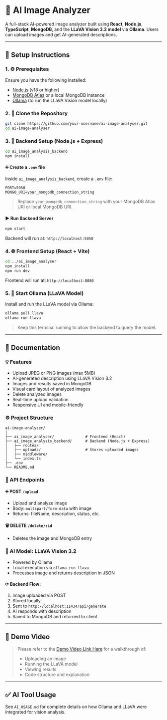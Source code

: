 # 📸 AI Image Analyzer

A full-stack AI-powered image analyzer built using **React**, **Node.js**, **TypeScript**, **MongoDB**, and the **LLaVA Vision 3.2 model** via **Ollama**. Users can upload images and get AI-generated descriptions.

---

## 🔧 Setup Instructions

### 1. ⚙️ Prerequisites

Ensure you have the following installed:

- [Node.js](https://nodejs.org/) (v18 or higher)
- [MongoDB Atlas](https://www.mongodb.com/cloud/atlas) or a local MongoDB instance
- [Ollama](https://ollama.com/) (to run the LLaVA Vision model locally)

### 2. 📁 Clone the Repository

```bash
git clone https://github.com/your-username/ai-image-analyser.git
cd ai-image-analyser
```

### 3. 💪 Backend Setup (Node.js + Express)

```bash
cd ai_image_analysis_backend
npm install
```

#### ➕ Create a `.env` file

Inside `ai_image_analysis_backend`, create a `.env` file:

```env
PORT=5050
MONGO_URI=your_mongodb_connection_string
```

> Replace `your_mongodb_connection_string` with your MongoDB Atlas URI or local MongoDB URI.

#### ▶️ Run Backend Server

```bash
npm start
```

Backend will run at: `http://localhost:5050`

### 4. 🌐 Frontend Setup (React + Vite)

```bash
cd ../ai_image_analyser
npm install
npm run dev
```

Frontend will run at: `http://localhost:8080`

### 5. 🧠 Start Ollama (LLaVA Model)

Install and run the LLaVA model via Ollama:

```bash
ollama pull llava
ollama run llava
```

> Keep this terminal running to allow the backend to query the model.

---

## 📄 Documentation

### 💡 Features

- Upload JPEG or PNG images (max 5MB)
- AI-generated description using LLaVA Vision 3.2
- Images and results saved in MongoDB
- Visual card layout of analyzed images
- Delete analyzed images
- Real-time upload validation
- Responsive UI and mobile-friendly

### ⚙️ Project Structure

```
ai-image-analyser/
|
├── ai_image_analyser/              # Frontend (React)
├── ai_image_analysis_backend/      # Backend (Node.js + Express)
│   ├── routes/
│   ├── uploads/                    # Stores uploaded images
│   ├── middleware/
│   └── index.ts
├── .env
└── README.md
```

### 🔌 API Endpoints

#### ➕ POST `/upload`

- Upload and analyze image
- Body: `multipart/form-data` with image
- Returns: fileName, description, status, etc.

#### 🗑 DELETE `/delete/:id`

- Deletes the image and MongoDB entry

### 🧠 AI Model: LLaVA Vision 3.2

- Powered by Ollama
- Local execution via `ollama run llava`
- Processes image and returns description in JSON

#### ⟳ Backend Flow:

1. Image uploaded via POST
2. Stored locally
3. Sent to `http://localhost:11434/api/generate`
4. AI responds with description
5. Saved to MongoDB and returned to client

---

## 🎥 Demo Video

> Please refer to the [Demo Video Link Here](#) for a walkthrough of:
>
> - Uploading an image
> - Running the LLaVA model
> - Viewing results
> - Code structure and explanation

---

## ✅ AI Tool Usage

See `AI_USAGE.md` for complete details on how Ollama and LLaVA were integrated for vision analysis.

